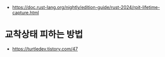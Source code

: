 - https://doc.rust-lang.org/nightly/edition-guide/rust-2024/rpit-lifetime-capture.html

# 교착상태 피하는 방법
- https://turtledev.tistory.com/47
